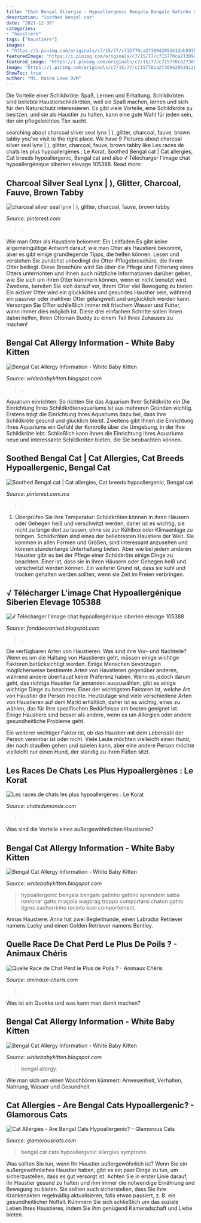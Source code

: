 ```yaml
---
title: "Chat Bengal Allergie - Hypoallergenic Bengala Bengale Gatinho Gattino Aprendem Saiba Ronronar Gatto Miagola Wagbrag Troppo Comportarsi Chaton Gatito Tigres Cachorrinho Recinto Koel Comportement"
description: "Soothed bengal cat"
date: "2021-12-30"
categories:
- "haustiere"
tags: ["haustiere"]
images:
- "https://i.pinimg.com/originals/c7/15/77/c715770ca2730942053412bb593b94a6.jpg"
featuredImage: "https://i.pinimg.com/originals/c7/15/77/c715770ca2730942053412bb593b94a6.jpg"
featured_image: "https://i.pinimg.com/originals/c7/15/77/c715770ca2730942053412bb593b94a6.jpg"
image: "https://i.pinimg.com/originals/c7/15/77/c715770ca2730942053412bb593b94a6.jpg"
ShowToc: true
author: "Ms. Raina Lowe DVM"
---
```



Die Vorteile einer Schildkröte: Spaß, Lernen und Erhaltung.
Schildkröten sind beliebte Haustierschildkröten, weil sie Spaß machen, lernen und sich für den Naturschutz interessieren. Es gibt viele Vorteile, eine Schildkröte zu besitzen, und sie als Haustier zu halten, kann eine gute Wahl für jeden sein, der ein pflegeleichtes Tier sucht.

	

		
searching about charcoal silver seal lynx | ), glitter, charcoal, fauve, brown tabby you've visit to the right place. We have 9 Pictures about charcoal silver seal lynx | ), glitter, charcoal, fauve, brown tabby like Les races de chats les plus hypoallergènes : Le Korat, Soothed Bengal cat | Cat allergies, Cat breeds hypoallergenic, Bengal cat and also √ Télécharger l&#039;image chat hypoallergénique siberien elevage 105388. Read more:
		
    
## Charcoal Silver Seal Lynx | ), Glitter, Charcoal, Fauve, Brown Tabby

<img loading=lazy src="https://i.pinimg.com/236x/ca/66/96/ca6696c3ef9f6093db2f61eb1cfc46df.jpg?nii=t" onerror="this.onerror=null;this.src='https://tse3.mm.bing.net/th?id=OIP.NOcieP47Waq8u9amso-C6QAAAA&amp;pid=15.1';" alt="charcoal silver seal lynx | ), glitter, charcoal, fauve, brown tabby">

_Source: pinterest.com_

>. 

	

Wie man Otter als Haustiere bekommt: Ein Leitfaden
Es gibt keine allgemeingültige Antwort darauf, wie man Otter als Haustiere bekommt, aber es gibt einige grundlegende Tipps, die helfen können. Lesen und verstehen Sie zunächst unbedingt die Otter-Pflegebroschüre, die Ihrem Otter beiliegt. Diese Broschüre wird Sie über die Pflege und Fütterung eines Otters unterrichten und Ihnen auch nützliche Informationen darüber geben, wie Sie sich um Ihren Otter kümmern können, wenn er nicht benutzt wird. Zweitens, bereiten Sie sich darauf vor, Ihrem Otter viel Bewegung zu bieten. Ein aktiver Otter wird ein glückliches und gesundes Haustier sein, während ein passiver oder inaktiver Otter gelangweilt und unglücklich werden kann. Versorgen Sie OTter schließlich immer mit frischem Wasser und Futter, wann immer dies möglich ist. Diese drei einfachen Schritte sollen Ihnen dabei helfen, Ihren Ottoman Buddy zu einem Teil Ihres Zuhauses zu machen!

    
## Bengal Cat Allergy Information - White Baby Kitten

<img loading=lazy src="https://lh6.googleusercontent.com/proxy/buAAAqGuGEuu9WgtAr2iviWBIBWd-1AZgBClMpuVnn54E3l5OT8V7Mj7X4HiyKHXPvXFjy6x7tAt3Ga_tRzWpToslV6vxSGn4Ei1WN9glOgK_1VybjayP63CkgFW7_zGZwo=w1200-h630-p-k-no-nu" onerror="this.onerror=null;this.src='https://tse4.mm.bing.net/th?id=OIP.Q8_2jwKR02djNKTUS2ti_gHaD4&amp;pid=15.1';" alt="Bengal Cat Allergy Information - White Baby Kitten">

_Source: whitebabykitten.blogspot.com_

>. 

	

Aquarium einrichten: So richten Sie das Aquarium Ihrer Schildkröte ein
Die Einrichtung Ihres Schildkrötenaquariums ist aus mehreren Gründen wichtig. Erstens trägt die Einrichtung Ihres Aquariums dazu bei, dass Ihre Schildkröte gesund und glücklich bleibt. Zweitens gibt Ihnen die Einrichtung Ihres Aquariums ein Gefühl der Kontrolle über die Umgebung, in der Ihre Schildkröte lebt. Schließlich kann Ihnen die Einrichtung Ihres Aquariums neue und interessante Schildkröten bieten, die Sie beobachten können.

    
## Soothed Bengal Cat | Cat Allergies, Cat Breeds Hypoallergenic, Bengal Cat

<img loading=lazy src="https://i.pinimg.com/736x/d6/d6/0c/d6d60cd014d95b15a5a44cc0597f5947.jpg" onerror="this.onerror=null;this.src='https://tse2.mm.bing.net/th?id=OIP.ghRfKraAXlKm7Crc_qgo3AHaE8&amp;pid=15.1';" alt="Soothed Bengal cat | Cat allergies, Cat breeds hypoallergenic, Bengal cat">

_Source: pinterest.com.mx_

>. 

	

1) Überprüfen Sie ihre Temperatur: Schildkröten können in ihren Häusern oder Gehegen heiß und verschwitzt werden, daher ist es wichtig, sie nicht zu lange dort zu lassen, ohne sie zur Kühlbox oder Klimaanlage zu bringen.
Schildkröten sind eines der beliebtesten Haustiere der Welt. Sie kommen in allen Formen und Größen, sind interessant anzusehen und können stundenlange Unterhaltung bieten. Aber wie bei jedem anderen Haustier gibt es bei der Pflege einer Schildkröte einige Dinge zu beachten. Einer ist, dass sie in ihren Häusern oder Gehegen heiß und verschwitzt werden können. Ein weiterer Grund ist, dass sie kühl und trocken gehalten werden sollten, wenn sie Zeit im Freien verbringen.

    
## √ Télécharger L&#039;image Chat Hypoallergénique Siberien Elevage 105388

<img loading=lazy src="https://www.chatsdesrues.fr/wp-content/uploads/2016/06/06-p1010247.jpg" onerror="this.onerror=null;this.src='https://tse4.mm.bing.net/th?id=OIP.6HVWkQ8mly5Z1-T8JTSWswHaFj&amp;pid=15.1';" alt="√ Télécharger l&#039;image chat hypoallergénique siberien elevage 105388">

_Source: fonddecraniwd.blogspot.com_

>. 

	

Die verfügbaren Arten von Haustieren: Was sind ihre Vor- und Nachteile?
Wenn es um die Haltung von Haustieren geht, müssen einige wichtige Faktoren berücksichtigt werden. Einige Menschen bevorzugen möglicherweise bestimmte Arten von Haustieren gegenüber anderen, während andere überhaupt keine Präferenz haben. Wenn es jedoch darum geht, das richtige Haustier für jemanden auszuwählen, gibt es einige wichtige Dinge zu beachten.
Einer der wichtigsten Faktoren ist, welche Art von Haustier die Person möchte. Heutzutage sind viele verschiedene Arten von Haustieren auf dem Markt erhältlich, daher ist es wichtig, eines zu wählen, das für Ihre spezifischen Bedürfnisse am besten geeignet ist. Einige Haustiere sind besser als andere, wenn es um Allergien oder andere gesundheitliche Probleme geht.

Ein weiterer wichtiger Faktor ist, ob das Haustier mit dem Lebensstil der Person vereinbar ist oder nicht. Viele Leute möchten vielleicht einen Hund, der nach draußen gehen und spielen kann, aber eine andere Person möchte vielleicht nur einen Hund, der ständig zu ihren Füßen sitzt.

    
## Les Races De Chats Les Plus Hypoallergènes : Le Korat

<img loading=lazy src="http://upload.chatsdumonde.com/img_global/4-2102-korat/_light-351616-korat.jpg" onerror="this.onerror=null;this.src='https://tse1.mm.bing.net/th?id=OIP.KNEim4jxHZz73BiYPmJWNAHaFj&amp;pid=15.1';" alt="Les races de chats les plus hypoallergènes : Le Korat">

_Source: chatsdumonde.com_

>. 

	

Was sind die Vorteile eines außergewöhnlichen Haustieres?

    
## Bengal Cat Allergy Information - White Baby Kitten

<img loading=lazy src="https://wagbrag.com/wp-content/uploads/2016/01/hypoallergenic-cats.jpg" onerror="this.onerror=null;this.src='https://tse2.mm.bing.net/th?id=OIP.6V76yghkO6x67emsadrHBwHaE7&amp;pid=15.1';" alt="Bengal Cat Allergy Information - White Baby Kitten">

_Source: whitebabykitten.blogspot.com_

>hypoallergenic bengala bengale gatinho gattino aprendem saiba ronronar gatto miagola wagbrag troppo comportarsi chaton gatito tigres cachorrinho recinto koel comportement. 

	

Annas Haustiere: Anna hat zwei Begleithunde, einen Labrador Retriever namens Lucky und einen Golden Retriever namens Bentley.

    
## Quelle Race De Chat Perd Le Plus De Poils ? - Animaux Chéris

<img loading=lazy src="https://animaux-cheris.com/wp-content/uploads/2021/04/cat-4371986_640.jpg" onerror="this.onerror=null;this.src='https://tse4.mm.bing.net/th?id=OIP.KRbgi_luxSPcGK09LRM7hwHaDW&amp;pid=15.1';" alt="Quelle Race de Chat Perd le Plus de Poils ? - Animaux Chéris">

_Source: animaux-cheris.com_

>. 

	

Was ist ein Quokka und was kann man damit machen?

    
## Bengal Cat Allergy Information - White Baby Kitten

<img loading=lazy src="https://i.pinimg.com/originals/c7/15/77/c715770ca2730942053412bb593b94a6.jpg" onerror="this.onerror=null;this.src='https://tse4.mm.bing.net/th?id=OIP.WCk4gIF6SrDtWqbaE7Bd7wHaEH&amp;pid=15.1';" alt="Bengal Cat Allergy Information - White Baby Kitten">

_Source: whitebabykitten.blogspot.com_

>bengal allergy. 

	

Wie man sich um einen Waschbären kümmert: Anwesenheit, Verhalten, Nahrung, Wasser und Gesundheit

    
## Cat Allergies - Are Bengal Cats Hypoallergenic? - Glamorous Cats

<img loading=lazy src="https://glamorouscats.com/wp-content/uploads/2020/02/cat-allergy.jpg" onerror="this.onerror=null;this.src='https://tse3.mm.bing.net/th?id=OIP.5R0WYypE--XD01p2Bn49FQHaE8&amp;pid=15.1';" alt="Cat Allergies - Are Bengal Cats Hypoallergenic? - Glamorous Cats">

_Source: glamorouscats.com_

>bengal cat cats hypoallergenic allergies symptoms. 

	

Was sollten Sie tun, wenn Ihr Haustier außergewöhnlich ist?
Wenn Sie ein außergewöhnliches Haustier haben, gibt es ein paar Dinge zu tun, um sicherzustellen, dass es gut versorgt ist. Achten Sie in erster Linie darauf, Ihr Haustier gesund zu halten und ihm immer die notwendige Ernährung und Bewegung zu bieten. Sie sollten auch sicherstellen, dass Sie ihre Krankenakten regelmäßig aktualisieren, falls etwas passiert, z. B. ein gesundheitlicher Notfall. Kümmern Sie sich schließlich um das soziale Leben Ihres Haustieres, indem Sie ihm genügend Kameradschaft und Liebe bieten.

